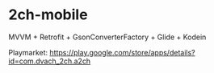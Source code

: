 # 2ch-mobile
MVVM + Retrofit + GsonConverterFactory + Glide + Kodein 

Playmarket: https://play.google.com/store/apps/details?id=com.dvach_2ch.a2ch
